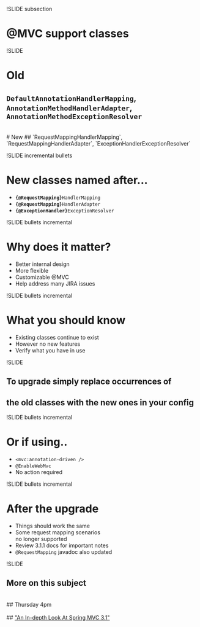 !SLIDE subsection
# @MVC support classes

!SLIDE
# Old 
## `DefaultAnnotationHandlerMapping`, `AnnotationMethodHandlerAdapter`, `AnnotationMethodExceptionResolver`
<br>
# New
## `RequestMappingHandlerMapping`, `RequestMappingHandlerAdapter`, `ExceptionHandlerExceptionResolver`

!SLIDE incremental bullets
# New classes named after...

* __`{@RequestMapping}`__`HandlerMapping`
* __`{@RequestMapping}`__`HandlerAdapter`
* __`{@ExceptionHandler}`__`ExceptionResolver`

!SLIDE bullets incremental
# Why does it matter?

* Better internal design
* More flexible
* Customizable @MVC
* Help address many JIRA issues

!SLIDE bullets incremental
# What you should know

* Existing classes continue to exist
* However no new features
* Verify what you have in use

!SLIDE 
## To upgrade simply replace occurrences of
## the old classes with the new ones in your config

!SLIDE bullets incremental
# Or if using..

* `<mvc:annotation-driven />`
* `@EnableWebMvc`
* No action required

!SLIDE bullets incremental
# After the upgrade

* Things should work the same
* Some request mapping scenarios<br> no longer supported
* Review 3.1.1 docs for important notes
* `@RequestMapping` javadoc also updated

!SLIDE
## More on this subject
<br>
## Thursday 4pm<br>
<br>
## <a href="http://devnexus.com/s/presentations#id-1321">"An In-depth Look At Spring MVC 3.1"</a>





